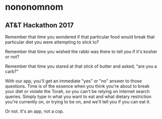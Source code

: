 # nononomnom
## AT&T Hackathon 2017

Remember that time you wondered if that particular food would break that particular diet you were attempting to stick to?

Remember that time you wished the rabbi was there to tell you if it's kosher or not?

Remember that time you stared at that stick of butter and asked, "are you a carb?"

With our app, you'll get an immediate "yes" or "no" answer to those questions. Time is of the essence when you think you're about to break your diet or violate the Torah, so you can't be relying on internet search queries. Simply type in what you want to eat and what dietary restriction you're currently on, or trying to be on, and we'll tell you if you can eat it.

Or not. It's an app, not a cop.